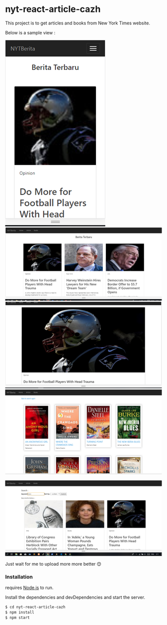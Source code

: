 # nyt-react-article-cazh

This project is to get articles and books from New York Times website.

Below is a sample view :



[![demo1.png](https://raw.githubusercontent.com/ade1256/nyt-react-article-cazh/master/demo1.png)](https://raw.githubusercontent.com/ade1256/nyt-react-article-cazh/master/demo1.png)
[![demo2.png](https://raw.githubusercontent.com/ade1256/nyt-react-article-cazh/master/demo2.png)](https://raw.githubusercontent.com/ade1256/nyt-react-article-cazh/master/demo2.png)
[![demo3.png](https://raw.githubusercontent.com/ade1256/nyt-react-article-cazh/master/demo3.png)](https://raw.githubusercontent.com/ade1256/nyt-react-article-cazh/master/demo3.png)
[![demo4.png](https://raw.githubusercontent.com/ade1256/nyt-react-article-cazh/master/demo4.png)](https://raw.githubusercontent.com/ade1256/nyt-react-article-cazh/master/demo4.png)

[![demo5.png](https://raw.githubusercontent.com/ade1256/nyt-react-article-cazh/master/demo5.png)](https://raw.githubusercontent.com/ade1256/nyt-react-article-cazh/master/demo5.png)

Just wait for me to upload more more better 😊


### Installation

requires [Node.js](https://nodejs.org/) to run.

Install the dependencies and devDependencies and start the server.

```sh
$ cd nyt-react-article-cazh
$ npm install
$ npm start
```